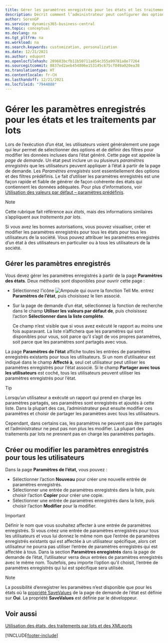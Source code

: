 ```yaml
---
title: Gérer les paramètres enregistrés pour les états et les traitements par lots
description: Décrit comment l’administrateur peut configurer des options et des filtres prédéfinis pour un rapport et partager ces paramètres avec un ou tous les utilisateurs.
author: SorenGP
ms.service: dynamics365-business-central
ms.topic: conceptual
ms.devlang: na
ms.tgt_pltfrm: na
ms.workload: na
ms.search.keywords: customization, personalization
ms.date: 12/21/2021
ms.author: edupont
ms.openlocfilehash: 289603bcfb11b50711a854c355a99781a8e77264
ms.sourcegitcommit: 8837ed2aeb454806e153145c675cf049a020ea38
ms.translationtype: HT
ms.contentlocale: fr-CH
ms.lasthandoff: 12/21/2021
ms.locfileid: "7944088"
---
```

# <a name="manage-saved-settings-for-reports-and-batch-jobs"></a>Gérer les paramètres enregistrés pour les états et les traitements par lots

Lors de l’exécution d’un état, les utilisateurs voient généralement une page qui leur permet de sélectionner des options et de définir des filtres pour modifier les données incluses dans l’état généré. Cette page est appelée la *page de demande*. Un état peut inclure un ou plusieurs *paramètres enregistrés* que les utilisateurs peuvent appliquer à l’état à partir de la page de demande. Les *Paramètres enregistrés* sont essentiellement des options et des filtres prédéfinis. Le fait d’utiliser les paramètres enregistrés est une façon rapide et fiable de générer de façon cohérente des états qui contiennent les données adéquates. Pour plus d’informations, voir [Utilisation des valeurs par défaut – paramètres prédéfinis](ui-work-report.md#SavedSettings).

> [!NOTE]
> Cette rubrique fait référence aux *états*, mais des informations similaires s’appliquent aux *traitements par lots*.

Si vous avez les bonnes autorisations, vous pouvez visualiser, créer et modifier les paramètres enregistrés pour tous les états pour tous les utilisateurs de la société. Vous pouvez attribuer les paramètres enregistrés d’un état à des utilisateurs en particulier ou à tous les utilisateurs de la société.

## <a name="manage-saved-settings"></a>Gérer les paramètres enregistrés

Vous devez gérer les paramètres enregistrés à partir de la page **Paramètres des états**. Deux méthodes sont disponibles pour ouvrir cette page :

- Sélectionnez l’icône ![Ampoule qui ouvre la fonction Tell Me.](media/ui-search/search_small.png "Dites-moi ce que vous voulez faire") entrez **Paramètres de l’état**, puis choisissez le lien associé.
- Sur la page de demande d’un état, sélectionnez la fonction de recherche dans le champ **Utiliser les valeurs par défaut de**, puis choisissez l’action **Sélectionner dans la liste complète**.

    Ce champ n’est visible que si vous avez exécuté le rapport au moins une fois auparavant. La liste n’affichera que les paramètres qui sont disponibles pour vous, soit parce qu’il s’agit de vos propres paramètres, soit parce que les paramètres sont partagés avec vous.

La page **Paramètres de l’état** affiche toutes les entrées de paramètres enregistrés existants pour tous les utilisateurs. Si un nom d’utilisateur est indiqué dans le champ **Affecté à**, seul cet utilisateur peut utiliser les paramètres enregistrés pour l’état associé. Si le champ **Partager avec tous les utilisateurs** est coché, tous les utilisateurs peuvent utiliser les paramètres enregistrés pour l’état.  

> [!TIP]
> Lorsqu’un utilisateur a exécuté un rapport qui prend en charge les paramètres partagés, ses paramètres sont enregistrés et ajoutés à cette liste. Dans la plupart des cas, l’administrateur peut ensuite modifier ces paramètres et choisir de partager les paramètres avec tous les utilisateurs.
>
> Cependant, dans certains cas, les paramètres ne peuvent pas être partagés et l’administrateur ne peut pas non plus les modifier. La plupart des traitements par lots ne prennent pas en charge les paramètres partagés.  

## <a name="create-or-modify-saved-settings-for-all-users"></a>Créer ou modifier les paramètres enregistrés pour tous les utilisateurs

Dans la page **Paramètres de l’état**, vous pouvez :

- Sélectionner l’action **Nouveau** pour créer une nouvelle entrée de paramètres enregistrés.
- Sélectionner une entrée de paramètres enregistrés dans la liste, puis choisir l’action **Copier** pour créer une copie.
- Sélectionner une entrée de paramètres enregistrés dans la liste, puis choisir l’action **Modifier** pour la modifier.

> [!Important]
> Définir le nom que vous souhaitez affecter à une entrée de paramètres enregistrés. Si vous créez une entrée de paramètres enregistrés pour tous les utilisateurs et vous lui donnez le même nom que l’entrée de paramètres enregistrés existants qui est affectée à un utilisateur spécifique, alors cet utilisateur ne pourra pas utiliser l’entrée de paramètres enregistrés qui est affectée à tous.  Dans la section **Paramètres enregistrés** dans la page de demande de l’état, l’utilisateur verra deux entrées de paramètres enregistrés avec le même nom. Toutefois, peu importe l’option qu’il choisit, l’entrée de paramètres enregistrés qui lui est spécifique sera utilisée.

> [!NOTE]
> La possibilité d’enregistrer les paramètres n’est disponible que pour les états où la [propriété SaveValues](/dynamics365/business-central/dev-itpro/developer/properties/devenv-savevalues-property) de la page de demande de l’état est définie sur **Oui**. La propriété **SaveValues** est définie par le développeur.  

## <a name="see-also"></a>Voir aussi

[Utilisation des états, des traitements par lots et des XMLports](ui-work-report.md)  

[!INCLUDE[footer-include](includes/footer-banner.md)]